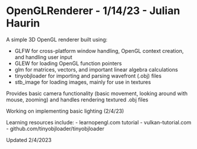 # OpenGLRenderer - 1/14/23 - Julian Haurin

A simple 3D OpenGL renderer built using:
 - GLFW for cross-platform window handling, OpenGL context creation, and handling user input
 - GLEW for loading OpenGL function pointers
 - glm for matrices, vectors, and important linear algebra calculations
 - tinyobjloader for importing and parsing wavefront (.obj) files
 - stb_image for loading images, mainly for use in textures

Provides basic camera functionality (basic movement, looking around with mouse, zooming) and handles rendering textured .obj files

Working on implementing basic lighting (2/4/23)

Learning resources include:
    - learnopengl.com tutorial
    - vulkan-tutorial.com
    - github.com/tinyobjloader/tinyobjloader

Updated 2/4/2023 